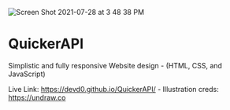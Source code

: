 ![Screen Shot 2021-07-28 at 3 48 38 PM](https://user-images.githubusercontent.com/68653294/127910179-3daf8969-1638-43bc-a523-c9654af2c2d3.png)
# QuickerAPI
Simplistic and fully responsive Website design - (HTML, CSS, and JavaScript)

Live Link: https://devd0.github.io/QuickerAPI/ - 
Illustration creds: https://undraw.co
